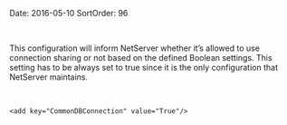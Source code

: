 Date: 2016-05-10
SortOrder: 96

 

This configuration will inform NetServer whether it’s allowed to use connection sharing or not based on the defined Boolean settings. This setting has to be always set to true since it is the only configuration that NetServer maintains. 

 

```
<add key="CommonDBConnection" value="True"/>

 
```
